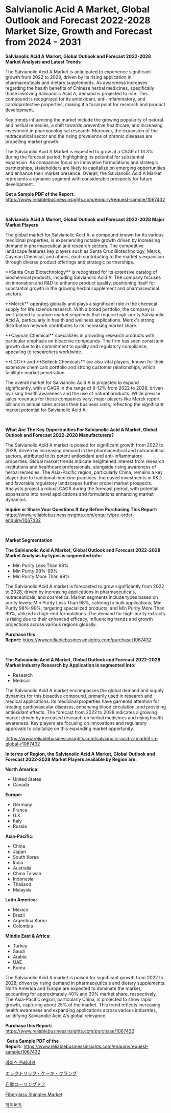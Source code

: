 <p><h1>Salvianolic Acid A Market, Global Outlook and Forecast 2022-2028 Market Size, Growth and Forecast from 2024 - 2031</h1></p><p><strong>Salvianolic Acid A Market, Global Outlook and Forecast 2022-2028 Market Analysis and Latest Trends</strong></p>
<p><p>The Salvianolic Acid A Market is anticipated to experience significant growth from 2022 to 2028, driven by its rising application in pharmaceuticals and dietary supplements. As awareness increases regarding the health benefits of Chinese herbal medicines, specifically those involving Salvianolic Acid A, demand is projected to rise. This compound is recognized for its antioxidant, anti-inflammatory, and cardioprotective properties, making it a focal point for research and product development. </p><p>Key trends influencing the market include the growing popularity of natural and herbal remedies, a shift towards preventive healthcare, and increasing investment in pharmacological research. Moreover, the expansion of the nutraceutical sector and the rising prevalence of chronic diseases are propelling market growth. </p><p>The Salvianolic Acid A Market is expected to grow at a CAGR of 13.3% during the forecast period, highlighting its potential for substantial expansion. As companies focus on innovative formulations and strategic partnerships, stakeholders are likely to capitalize on emerging opportunities and enhance their market presence. Overall, the Salvianolic Acid A Market represents a dynamic segment with considerable prospects for future development.</p></p>
<p><strong>Get a Sample PDF of the Report:&nbsp;</strong> <a href="https://www.reliablebusinessinsights.com/enquiry/request-sample/1067432">https://www.reliablebusinessinsights.com/enquiry/request-sample/1067432</a></p>
<p>&nbsp;</p>
<p><strong>Salvianolic Acid A Market, Global Outlook and Forecast 2022-2028 Major Market Players</strong></p>
<p><p>The global market for Salvianolic Acid A, a compound known for its various medicinal properties, is experiencing notable growth driven by increasing demand in pharmaceutical and research sectors. The competitive landscape features key players such as Santa Cruz Biotechnology, Merck, Cayman Chemical, and others, each contributing to the market's expansion through diverse product offerings and strategic partnerships.</p><p>**Santa Cruz Biotechnology** is recognized for its extensive catalog of biochemical products, including Salvianolic Acid A. The company focuses on innovation and R&D to enhance product quality, positioning itself for substantial growth in the growing herbal supplement and pharmaceutical sectors.</p><p>**Merck** operates globally and plays a significant role in the chemical supply for life science research. With a broad portfolio, the company is well-placed to capture market segments that require high-purity Salvianolic Acid A, particularly in health and wellness applications. Merck's strong distribution network contributes to its increasing market share.</p><p>**Cayman Chemical** specializes in providing research products with particular emphasis on bioactive compounds. The firm has seen consistent growth due to its commitment to quality and regulatory compliance, appealing to researchers worldwide.</p><p>**LGC** and **Selleck Chemicals** are also vital players, known for their extensive chemicals portfolio and strong customer relationships, which facilitate market penetration. </p><p>The overall market for Salvianolic Acid A is projected to expand significantly, with a CAGR in the range of 8-12% from 2022 to 2028, driven by rising health awareness and the use of natural products. While precise sales revenues for these companies vary, major players like Merck report billions in annual sales across their business units, reflecting the significant market potential for Salvianolic Acid A.</p></p>
<p>&nbsp;</p>
<p><strong>What Are The Key Opportunities For Salvianolic Acid A Market, Global Outlook and Forecast 2022-2028 Manufacturers?</strong></p>
<p><p>The Salvianolic Acid A market is poised for significant growth from 2022 to 2028, driven by increasing demand in the pharmaceutical and nutraceutical sectors, attributed to its potent antioxidant and anti-inflammatory properties. Global market trends indicate heightened interest from research institutions and healthcare professionals, alongside rising awareness of herbal remedies. The Asia-Pacific region, particularly China, remains a key player due to traditional medicine practices. Increased investments in R&D and favorable regulatory landscapes further propel market prospects. Analysts project a robust CAGR during the forecast period, with potential expansions into novel applications and formulations enhancing market dynamics.</p></p>
<p><strong>Inquire or Share Your Questions If Any Before Purchasing This Report:</strong> <a href="https://www.reliablebusinessinsights.com/enquiry/pre-order-enquiry/1067432">https://www.reliablebusinessinsights.com/enquiry/pre-order-enquiry/1067432</a></p>
<p>&nbsp;</p>
<p><strong>Market Segmentation</strong></p>
<p><strong>The Salvianolic Acid A Market, Global Outlook and Forecast 2022-2028 Market Analysis by types is segmented into:</strong></p>
<p><ul><li>Min Purity Less Than 98%</li><li>Min Purity 98%-99%</li><li>Min Purity More Than 99%</li></ul></p>
<p><p>The Salvianolic Acid A market is forecasted to grow significantly from 2022 to 2028, driven by increasing applications in pharmaceuticals, nutraceuticals, and cosmetics. Market segments include types based on purity levels: Min Purity Less Than 98%, catering to bulk applications; Min Purity 98%-99%, targeting specialized products; and Min Purity More Than 99%, utilized in high-end formulations. The demand for high-purity extracts is rising due to their enhanced efficacy, influencing trends and growth projections across various regions globally.</p></p>
<p><strong>Purchase this Report:&nbsp;</strong><a href="https://www.reliablebusinessinsights.com/purchase/1067432">https://www.reliablebusinessinsights.com/purchase/1067432</a></p>
<p>&nbsp;</p>
<p><strong>The Salvianolic Acid A Market, Global Outlook and Forecast 2022-2028 Market Industry Research by Application is segmented into:</strong></p>
<p><ul><li>Research</li><li>Medical</li></ul></p>
<p><p>The Salvianolic Acid A market encompasses the global demand and supply dynamics for this bioactive compound, primarily used in research and medical applications. Its medicinal properties have garnered attention for treating cardiovascular diseases, enhancing blood circulation, and providing antioxidant effects. The forecast from 2022 to 2028 indicates a growing market driven by increased research on herbal medicines and rising health awareness. Key players are focusing on innovations and regulatory approvals to capitalize on this expanding market opportunity.</p></p>
<p><a href="https://www.reliablebusinessinsights.com/salvianolic-acid-a-market-in-global-r1067432">&nbsp;https://www.reliablebusinessinsights.com/salvianolic-acid-a-market-in-global-r1067432</a></p>
<p><strong>In terms of Region, the Salvianolic Acid A Market, Global Outlook and Forecast 2022-2028 Market Players available by Region are:</strong></p>
<p>
    <p> <strong> North America: </strong>
        <ul>
            <li>United States</li>
            <li>Canada</li>
        </ul>
        </p> 
    <p> <strong> Europe: </strong>
        <ul>
            <li>Germany</li>
            <li>France</li>
            <li>U.K.</li>
            <li>Italy</li>
            <li>Russia</li>
        </ul>
        </p> 
    <p> <strong> Asia-Pacific: </strong>
        <ul>
            <li>China</li>
            <li>Japan</li>
            <li>South Korea</li>
            <li>India</li>
            <li>Australia</li>
            <li>China Taiwan</li>
            <li>Indonesia</li>
            <li>Thailand</li>
            <li>Malaysia</li>
        </ul>
        </p> 
    <p> <strong> Latin America: </strong>
        <ul>
            <li>Mexico</li>
            <li>Brazil</li>
            <li>Argentina Korea</li>
            <li>Colombia</li>
        </ul>
        </p> 
    <p> <strong> Middle East & Africa: </strong>
        <ul>
            <li>Turkey</li>
            <li>Saudi</li>
            <li>Arabia</li>
            <li>UAE</li>
            <li>Korea</li>
        </ul>
    </p>
    </p>
<p><p>The Salvianolic Acid A market is poised for significant growth from 2022 to 2028, driven by rising demand in pharmaceuticals and dietary supplements. North America and Europe are expected to dominate the market, accounting for approximately 40% and 30% market share, respectively. The Asia-Pacific region, particularly China, is projected to show rapid growth, capturing about 25% of the market. This trend reflects increasing health awareness and expanding applications across various industries, solidifying Salvianolic Acid A's global relevance.</p></p>
<p><strong>Purchase this Report: </strong><a href="https://www.reliablebusinessinsights.com/purchase/1067432">https://www.reliablebusinessinsights.com/purchase/1067432</a></p>
<p>&nbsp;<strong>Get a Sample PDF of the Report:&nbsp;&nbsp;</strong><a href="https://www.reliablebusinessinsights.com/enquiry/request-sample/1067432">https://www.reliablebusinessinsights.com/enquiry/request-sample/1067432</a></p>
<p><strong></strong></p>
<p><p><a href="https://medium.com/@uisoxxuy65/%EA%B8%80%EB%A1%9C%EB%B2%8C-%EC%96%BC%EC%9D%8C-%EC%A1%B0%EA%B0%81%EA%B8%B0-%EC%8B%9C%EC%9E%A5%EC%9D%98-%EB%AF%B8%EB%9E%98-%ED%8A%B8%EB%A0%8C%EB%93%9C-2024%EB%85%84%EB%B6%80%ED%84%B0-2031%EB%85%84%EA%B9%8C%EC%A7%80%EC%9D%98-%EC%8B%9C%EC%9E%A5-%ED%86%B5%EC%B0%B0%EB%A0%A5-%EB%B0%8F-%EB%B6%84%EC%84%9D-137%ED%8E%98%EC%9D%B4%EC%A7%80-c62b7594f8bd?postPublishedType=initial">아이스 플레이커</a></p><p><a href="https://medium.com/@coleensxrkkn/2024%E5%B9%B4%E3%81%8B%E3%82%892031%E5%B9%B4%E3%81%BE%E3%81%A75-4-%E3%81%AEcagr%E3%81%A7%E6%8B%A1%E5%A4%A7%E3%81%99%E3%82%8B%E9%9B%BB%E5%8A%9B%E3%82%B1%E3%83%BC%E3%82%AD%E3%82%AF%E3%83%A9%E3%83%B3%E5%B8%82%E5%A0%B4%E3%81%AE%E8%A6%8F%E6%A8%A1%E3%81%AB%E9%96%A2%E3%81%99%E3%82%8B%E6%B4%9E%E5%AF%9F-6bc915d9aa59">エレクトリック・ケーキ・クラング</a></p><p><a href="https://medium.com/@coleensxrkkn/%E6%9C%AA%E6%9D%A5%E3%82%92%E6%8F%8F%E3%81%8F-%E3%82%B0%E3%83%AD%E3%83%BC%E3%83%90%E3%83%AB%E8%87%AA%E5%8B%95%E3%83%AD%E3%83%BC%E3%83%AB%E3%83%89%E3%82%A2%E5%B8%82%E5%A0%B4%E3%81%AE%E5%8C%85%E6%8B%AC%E7%9A%84%E5%88%86%E6%9E%90-2024%E5%B9%B4-2031%E5%B9%B4-c3ef0fef65f0">自動ローリングドア</a></p><p><a href="https://www.linkedin.com/pulse/fiberglass-shingles-market-trends-analysis-opportunities-qtx1e?trackingId=B9%2FpKBGSS8OPYY1OHLTgjQ%3D%3D">Fiberglass Shingles Market</a></p><p><a href="https://medium.com/@uisoxxuy65/%EA%B8%80%EB%A1%9C%EB%B2%8C-%ED%95%98%EC%9D%B4%ED%8D%BC%EC%B9%B4-%EC%8B%9C%EC%9E%A5-%EC%A0%84%EB%A7%9D-%EB%AF%B8%EB%9E%98-%ED%8A%B8%EB%A0%8C%EB%93%9C-%EB%B0%8F-%EC%8B%9C%EC%9E%A5-%EC%A0%84%EB%9E%B5-%EC%98%88%EC%B8%A1-2024-2031-fc5c70dc1956?postPublishedType=initial">하이퍼카</a></p></p>